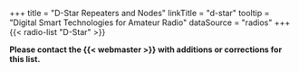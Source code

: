 +++
title = "D-Star Repeaters and Nodes"
linkTitle = "d-star"
tooltip = "Digital Smart Technologies for Amateur Radio"
dataSource = "radios"
+++
{{< radio-list "D-Star" >}}

<span class="genericons-neue genericons-neue-warning"></span>
**Please contact the {{< webmaster >}} with additions or corrections for
this list.**

